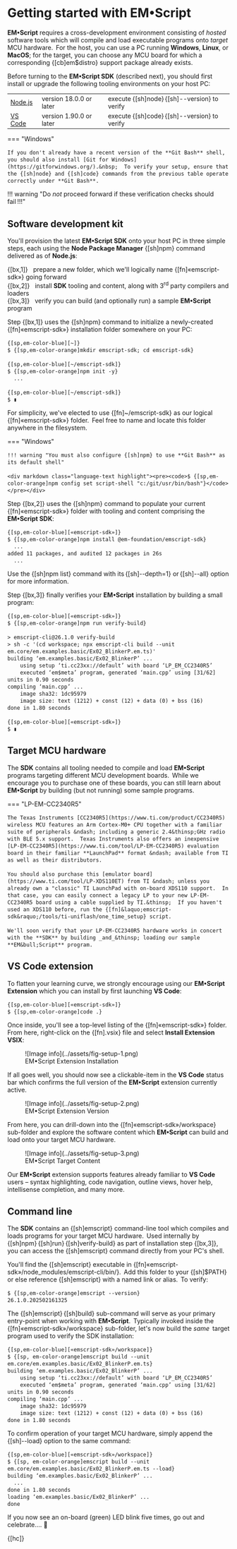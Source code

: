 # Getting started with EM&bull;Script

**EM&bull;Script** requires a cross-development environment consisting of _hosted_&thinsp; software tools which will compile and load executable programs onto _target_&thinsp; MCU hardware.&thinsp; For the host, you can use a PC running **Windows**, **Linux**, or **MacOS**; for the target, you can choose any MCU board for which a corresponding {[cb]em$distro} support package already exists.

Before turning to the **EM&bull;Script SDK** (described next), you should first install or upgrade the following tooling environments on your host PC:

|  |  |  |
|:-|:-|:-|
|[Node.js](https://nodejs.org/en/download)|version 18.0.0 or later| execute {[sh]node}&thinsp;{[sh]--version} to verify |
|[VS Code](https://code.visualstudio.com/download)|version 1.90.0 or later| execute {[sh]code}&thinsp;{[sh]--version} to verify |

=== "Windows"

    If you don't already have a recent version of the **Git Bash** shell, you should also install [Git for Windows](https://gitforwindows.org/).&nbsp;  To verify your setup, ensure that the {[sh]node} and {[sh]code} commands from the previous table operate correctly under **Git Bash**.

!!! warning "Do _not_ proceed forward if these verification checks should fail&thinsp;!!!"


## Software development kit

You'll provision the latest **EM&bull;Script SDK** onto your host PC in three simple steps, each using the **Node Package Manager** {[sh]npm} command delivered as of **Node.js**:

{[bx,1]} &nbsp; prepare a new folder, which we'll logically name {[fn]&laquo;emscript-sdk&raquo;} going forward<br>
{[bx,2]} &nbsp; install **SDK** tooling and content, along with 3<sup>rd</sup> party compilers and loaders<br>
{[bx,3]} &nbsp; verify you can build (and optionally run) a sample **EM&bull;Script** program

Step {[bx,1]} uses the {[sh]npm} command to initialize a newly-created {[fn]&laquo;emscript-sdk&raquo;} installation folder somewhere on your PC:

<div markdown class="language-text highlight"><pre><code>{[sp,em-color-blue][~]}
$ {[sp,em-color-orange]mkdir emscript-sdk; cd emscript-sdk}<br>
{[sp,em-color-blue][~/emscript-sdk]}
$ {[sp,em-color-orange]npm init -y}
  ...<br>
{[sp,em-color-blue][~/emscript-sdk]}
$ &#9646</code></pre></div>

For simplicity, we've elected to use {[fn]~/emscript-sdk} as our logical {[fn]&laquo;emscript-sdk&raquo;} folder.&thinsp; Feel free to name and locate this folder anywhere in the filesystem. 

=== "Windows"

    !!! warning "You must also configure {[sh]npm} to use **Git Bash** as its default shell"

    <div markdown class="language-text highlight"><pre><code>$ {[sp,em-color-orange]npm config set script-shell "c:/git/usr/bin/bash"}</code></pre></div>


Step {[bx,2]} uses the {[sh]npm} command to populate your current {[fn]&laquo;emscript-sdk&raquo;} folder with tooling and content comprising the **EM&bull;Script SDK**:

<div markdown class="language-text highlight"><pre><code>{[sp,em-color-blue][&laquo;emscript-sdk&raquo;]}
$ {[sp,em-color-orange]npm install @em-foundation/emscript-sdk}
  ...
added 11 packages, and audited 12 packages in 26s
  ...</code></pre></div>

Use the {[sh]npm list} command with its&thinsp;{[sh]--depth=1} or&thinsp;{[sh]--all} option for more information.

Step {[bx,3]} finally verifies your **EM&bull;Script** installation by building a small program: 

<div markdown class="language-text highlight"><pre><code>{[sp,em-color-blue][&laquo;emscript-sdk&raquo;]}
$ {[sp,em-color-orange]npm run verify-build}<br>
&gt; emscript-cli@26.1.0 verify-build
&gt; sh -c '(cd workspace; npx emscript-cli build --unit em.core/em.examples.basic/Ex02_BlinkerP.em.ts)'
building ‘em.examples.basic/Ex02_BlinkerP’ ...
    using setup ‘ti.cc23xx://default’ with board ‘LP_EM_CC2340R5’
    executed ‘em$meta’ program, generated ‘main.cpp’ using [31/62] units in 0.90 seconds
compiling ‘main.cpp’ ...
    image sha32: 1dc95979
    image size: text (1212) + const (12) + data (0) + bss (16)
done in 1.80 seconds<br>
{[sp,em-color-blue][&laquo;emscript-sdk&raquo;]}
$ &#x25AE</code></pre></div>

## Target MCU hardware

The **SDK** contains all tooling needed to compile and load **EM&bull;Script** programs targeting different MCU development boards.&thinsp;  While we encourage you to purchase one of these boards, you can still learn about **EM&bull;Script** by building (but not running) some sample programs.

=== "LP-EM-CC2340R5"

    The Texas Instruments [CC2340R5](https://www.ti.com/product/CC2340R5) wireless MCU features an Arm Cortex-M0+ CPU together with a familiar suite of peripherals &ndash; including a generic 2.4&thinsp;GHz radio with BLE 5.x support.  Texas Instruments also offers an inexpensive [LP-EM-CC2340R5](https://www.ti.com/tool/LP-EM-CC2340R5) evaluation board in their familiar **LaunchPad** format &ndash; available from TI as well as their distributors.

    You should also purchase this [emulator board](https://www.ti.com/tool/LP-XDS110ET) from TI &ndash; unless you already own a "classic" TI LaunchPad with on-board XDS110 support.  In that case, you can easily connect a legacy LP to your new LP-EM-CC2340R5 board using a cable supplied by TI.&thinsp;  If you haven't used an XDS110 before, run the {[fn]&laquo;emscript-sdk&raquo;/tools/ti-uniflash/one_time_setup} script.

    We'll soon verify that your LP-EM-CC2340R5 hardware works in concert with the **SDK** by building _and_&thinsp; loading our sample **EM&bull;Script** program.
    
## VS Code extension

To flatten your learning curve, we strongly encourage using our **EM&bull;Script Extension** which you can install by first launching **VS Code**:

<div markdown class="language-text highlight"><pre><code>{[sp,em-color-blue][&laquo;emscript-sdk&raquo;]}
$ {[sp,em-color-orange]code .}</code></pre></div>

Once inside, you'll see a top-level listing of the {[fn]&laquo;emscript-sdk&raquo;} folder.&thinsp; From here, right-click on the {[fn].vsix} file and select **Install Extension VSIX**:

<figure markdown id="fig1">
![Image info](../assets/fig-setup-1.png)
<figcaption>EM&bull;Script Extension Installation
</figure>

If all goes well, you should now see a clickable-item in the **VS Code** status bar which confirms the full version of the **EM&bull;Script** extension currently active.

<figure markdown id="fig2">
![Image info](../assets/fig-setup-2.png)
<figcaption>EM&bull;Script Extension Version
</figure>

From here, you can drill-down into the {[fn]&laquo;emscript-sdk&raquo;/workspace} sub-folder and explore the software content which **EM&bull;Script** can build and load onto your target MCU hardware.

<figure markdown id="fig3">
![Image info](../assets/fig-setup-3.png)
<figcaption>EM&bull;Script Target Content
</figure>

Our **EM&bull;Script** extension supports features already familiar to **VS Code** users &ndash; syntax highlighting, code navigation, outline views, hover help, intellisense completion, and many more.

## Command line

The **SDK** contains an {[sh]emscript} command-line tool which compiles and loads programs for your target MCU hardware.&thinsp; Used internally by {[sh]npm}&thinsp;{[sh]run}&thinsp;{[sh]verify-build} as part of installation step {[bx,3]}, you can access the {[sh]emscript} command directly from your PC's shell.

You'll find the {[sh]emscript} executable in {[fn]&laquo;emscript-sdk&raquo;/node_modules/emscript-cli/bin/}.&thinsp; Add this folder to your {[sh]$PATH} or else reference {[sh]emscript} with a named link or alias.&thinsp; To verify:

<div markdown class="language-text highlight"><pre><code>$ {[sp,em-color-orange]emscript --version}
26.1.0.202502161325</code></pre></div>

The {[sh]emscript}&thinsp;{[sh]build} sub-command will serve as your primary entry-point when working with **EM&bull;Script**.&thinsp; Typically invoked inside the {[fn]&laquo;emscript-sdk&raquo;/workspace} sub-folder, let's now build the _same_&thinsp; target program used to verify the SDK installation:

<div markdown class="language-text highlight"><pre><code>{[sp,em-color-blue][&laquo;emscript-sdk&raquo;/workspace]}
$ {[sp, em-color-orange]emscript build --unit em.core/em.examples.basic/Ex02_BlinkerP.em.ts}
building ‘em.examples.basic/Ex02_BlinkerP’ ...
    using setup ‘ti.cc23xx://default’ with board ‘LP_EM_CC2340R5’
    executed ‘em$meta’ program, generated ‘main.cpp’ using [31/62] units in 0.90 seconds
compiling ‘main.cpp’ ...
    image sha32: 1dc95979
    image size: text (1212) + const (12) + data (0) + bss (16)
done in 1.80 seconds</code></pre></div>

To confirm operation of your target MCU hardware, simply append the {[sh]--load} option to the same command:

<div markdown class="language-text highlight"><pre><code>{[sp,em-color-blue][&laquo;emscript-sdk&raquo;/workspace]}
$ {[sp, em-color-orange]emscript build --unit em.core/em.examples.basic/Ex02_BlinkerP.em.ts --load}
building ‘em.examples.basic/Ex02_BlinkerP’ ...
  ...
done in 1.80 seconds
loading ‘em.examples.basic/Ex02_BlinkerP’ ...
done</code></pre></div>

If you now see an on-board (green) LED blink five times, go out and celebrate.... :beers:

{[hc]}

